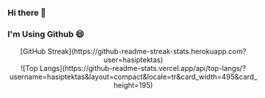 ### Hi there 👋

### I'm Using Github 😄

<center>[GitHub Streak](https://github-readme-streak-stats.herokuapp.com?user=hasiptektas)</center>
<center>![Top Langs](https://github-readme-stats.vercel.app/api/top-langs/?username=hasiptektas&layout=compact&locale=tr&card_width=495&card_height=195)</center>

<!--
**hasiptektas/hasiptektas** is a ✨ _special_ ✨ repository because its `README.md` (this file) appears on your GitHub profile.

Here are some ideas to get you started:

- 🔭 I’m currently working on ...
- 🌱 I’m currently learning ...
- 👯 I’m looking to collaborate on ...
- 🤔 I’m looking for help with ...
- 💬 Ask me about ...
- 📫 How to reach me: ...
- 😄 Pronouns: ...
- ⚡ Fun fact: ...
-->

